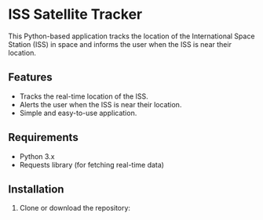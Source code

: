 # ISS Satellite Tracker

This Python-based application tracks the location of the International Space Station (ISS) in space and informs the user when the ISS is near their location.

## Features

- Tracks the real-time location of the ISS.
- Alerts the user when the ISS is near their location.
- Simple and easy-to-use application.

## Requirements

- Python 3.x
- Requests library (for fetching real-time data)

## Installation

1. Clone or download the repository:
